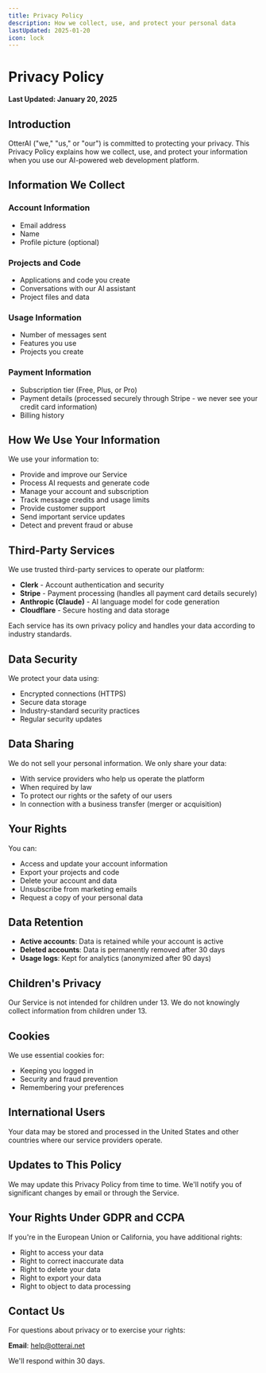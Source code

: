 ```yaml
---
title: Privacy Policy
description: How we collect, use, and protect your personal data
lastUpdated: 2025-01-20
icon: lock
---
```


# Privacy Policy

**Last Updated: January 20, 2025**

## Introduction

OtterAI ("we," "us," or "our") is committed to protecting your privacy. This Privacy Policy explains how we collect, use, and protect your information when you use our AI-powered web development platform.

## Information We Collect

### Account Information
- Email address
- Name
- Profile picture (optional)

### Projects and Code
- Applications and code you create
- Conversations with our AI assistant
- Project files and data

### Usage Information
- Number of messages sent
- Features you use
- Projects you create

### Payment Information
- Subscription tier (Free, Plus, or Pro)
- Payment details (processed securely through Stripe - we never see your credit card information)
- Billing history

## How We Use Your Information

We use your information to:
- Provide and improve our Service
- Process AI requests and generate code
- Manage your account and subscription
- Track message credits and usage limits
- Provide customer support
- Send important service updates
- Detect and prevent fraud or abuse

## Third-Party Services

We use trusted third-party services to operate our platform:

- **Clerk** - Account authentication and security
- **Stripe** - Payment processing (handles all payment card details securely)
- **Anthropic (Claude)** - AI language model for code generation
- **Cloudflare** - Secure hosting and data storage

Each service has its own privacy policy and handles your data according to industry standards.

## Data Security

We protect your data using:
- Encrypted connections (HTTPS)
- Secure data storage
- Industry-standard security practices
- Regular security updates

## Data Sharing

We do not sell your personal information. We only share your data:
- With service providers who help us operate the platform
- When required by law
- To protect our rights or the safety of our users
- In connection with a business transfer (merger or acquisition)

## Your Rights

You can:
- Access and update your account information
- Export your projects and code
- Delete your account and data
- Unsubscribe from marketing emails
- Request a copy of your personal data

## Data Retention

- **Active accounts**: Data is retained while your account is active
- **Deleted accounts**: Data is permanently removed after 30 days
- **Usage logs**: Kept for analytics (anonymized after 90 days)

## Children's Privacy

Our Service is not intended for children under 13. We do not knowingly collect information from children under 13.

## Cookies

We use essential cookies for:
- Keeping you logged in
- Security and fraud prevention
- Remembering your preferences

## International Users

Your data may be stored and processed in the United States and other countries where our service providers operate.

## Updates to This Policy

We may update this Privacy Policy from time to time. We'll notify you of significant changes by email or through the Service.

## Your Rights Under GDPR and CCPA

If you're in the European Union or California, you have additional rights:
- Right to access your data
- Right to correct inaccurate data
- Right to delete your data
- Right to export your data
- Right to object to data processing

## Contact Us

For questions about privacy or to exercise your rights:

**Email**: help@otterai.net

We'll respond within 30 days.
